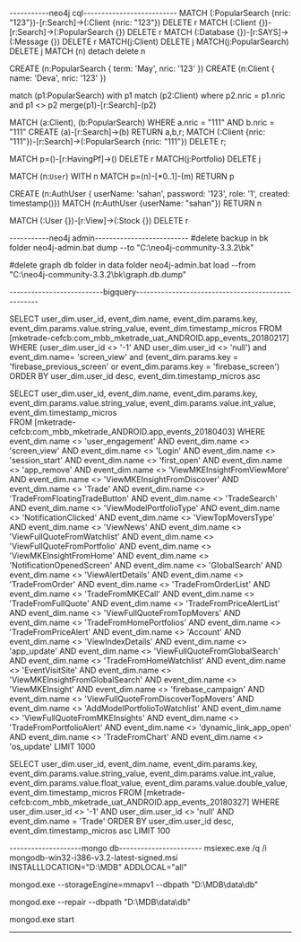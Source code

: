 -----------neo4j cql--------------------------
MATCH (:PopularSearch {nric: "123"})-[r:Search]->(:Client {nric: "123"})
 DELETE r
MATCH (:Client {})-[r:Search]->(:PopularSearch {}) DELETE r
MATCH (:Database {})-[r:SAYS]->(:Message {}) DELETE r
MATCH(j:Client)
 DELETE j
MATCH(j:PopularSearch)
 DELETE j
MATCH (n) detach delete n 


CREATE (n:PopularSearch { term: 'May', nric: '123' })
CREATE (n:Client { name: 'Deva', nric: '123' })

match (p1:PopularSearch)
with p1
match (p2:Client)
where p2.nric = p1.nric and p1 <> p2
merge(p1)-[r:Search]-(p2)


MATCH (a:Client), (b:PopularSearch) WHERE a.nric = "111" AND b.nric = "111" 
CREATE (a)-[r:Search]->(b) 
RETURN a,b,r;
MATCH (:Client {nric: "111"})-[r:Search]->(:PopularSearch {nric: "111"})
 DELETE r;

MATCH p=()-[r:HavingPf]->() DELETE r
MATCH(j:Portfolio) DELETE j



MATCH (n:`User`) WITH n MATCH p=(n)-[*0..1]-(m) RETURN p


CREATE (n:AuthUser { userName: 'sahan', password: '123', role: '1', created: timestamp()})
MATCH (n:AuthUser {userName: "sahan"}) RETURN n


MATCH (:User {})-[r:View]->(:Stock {}) DELETE r



-----------neo4j admin--------------------------
#delete backup in bk folder
neo4j-admin.bat dump --to "C:\neo4j-community-3.3.2\bk"

#delete graph db folder in data folder
neo4j-admin.bat load --from "C:\neo4j-community-3.3.2\bk\graph.db.dump"


--------------------------bigquery---------------------------------------------------

SELECT user_dim.user_id, event_dim.name, event_dim.params.key, event_dim.params.value.string_value, event_dim.timestamp_micros FROM [mketrade-cefcb:com_mbb_mketrade_uat_ANDROID.app_events_20180217] 
WHERE (user_dim.user_id <> '-1' AND user_dim.user_id <> 'null') and event_dim.name= 'screen_view' and (event_dim.params.key = 'firebase_previous_screen' or event_dim.params.key = 'firebase_screen')
ORDER BY user_dim.user_id desc, event_dim.timestamp_micros asc 



SELECT user_dim.user_id, event_dim.name, event_dim.params.key, event_dim.params.value.string_value, event_dim.params.value.int_value, event_dim.timestamp_micros  
FROM [mketrade-cefcb:com_mbb_mketrade_ANDROID.app_events_20180403]
WHERE event_dim.name <> 'user_engagement' 
AND event_dim.name <> 'screen_view' 
AND event_dim.name <> 'Login' 
AND event_dim.name <> 'session_start' 
AND event_dim.name <> 'first_open' 
AND event_dim.name <> 'app_remove' 
AND event_dim.name <> 'ViewMKEInsightFromViewMore'
AND event_dim.name <> 'ViewMKEInsightFromDiscover'
AND event_dim.name <> 'Trade'
AND event_dim.name <> 'TradeFromFloatingTradeButton'
AND event_dim.name <> 'TradeSearch'
AND event_dim.name <> 'ViewModelPortfolioType'
AND event_dim.name <> 'NotificationClicked'
AND event_dim.name <> 'ViewTopMoversType'
AND event_dim.name <> 'ViewNews'
AND event_dim.name <> 'ViewFullQuoteFromWatchlist'
AND event_dim.name <> 'ViewFullQuoteFromPortfolio'
AND event_dim.name <> 'ViewMKEInsightFromHome'
AND event_dim.name <> 'NotificationOpenedScreen'
AND event_dim.name <> 'GlobalSearch'
AND event_dim.name <> 'ViewAlertDetails'
AND event_dim.name <> 'TradeFromOrder'
AND event_dim.name <> 'TradeFromOrderList'
AND event_dim.name <> 'TradeFromMKECall'
AND event_dim.name <> 'TradeFromFullQuote'
AND event_dim.name <> 'TradeFromPriceAlertList'
AND event_dim.name <> 'ViewFullQuoteFromTopMovers'
AND event_dim.name <> 'TradeFromHomePortfolios'
AND event_dim.name <> 'TradeFromPriceAlert'
AND event_dim.name <> 'Account'
AND event_dim.name <> 'ViewIndexDetails'
AND event_dim.name <> 'app_update'
AND event_dim.name <> 'ViewFullQuoteFromGlobalSearch'
AND event_dim.name <> 'TradeFromHomeWatchlist'
AND event_dim.name <> 'EventVisitSite'
AND event_dim.name <> 'ViewMKEInsightFromGlobalSearch'
AND event_dim.name <> 'ViewMKEInsight'
AND event_dim.name <> 'firebase_campaign'
AND event_dim.name <> 'ViewFullQuoteFromDiscoverTopMovers'
AND event_dim.name <> 'AddModelPortfolioToWatchlist'
AND event_dim.name <> 'ViewFullQuoteFromMKEInsights'
AND event_dim.name <> 'TradeFromPortfolioAlert'
AND event_dim.name <> 'dynamic_link_app_open'
AND event_dim.name <> 'TradeFromChart'
AND event_dim.name <> 'os_update'
LIMIT 1000


SELECT user_dim.user_id, event_dim.name, event_dim.params.key, event_dim.params.value.string_value, event_dim.params.value.int_value, event_dim.params.value.float_value, event_dim.params.value.double_value, event_dim.timestamp_micros
FROM [mketrade-cefcb:com_mbb_mketrade_uat_ANDROID.app_events_20180327] 
WHERE user_dim.user_id <> '-1'
AND user_dim.user_id <> 'null'
AND event_dim.name = 'Trade'
ORDER BY user_dim.user_id desc, event_dim.timestamp_micros asc
LIMIT 100


--------------------mongo db-----------------------
msiexec.exe /q /i mongodb-win32-i386-v3.2-latest-signed.msi INSTALLLOCATION="D:\MDB\" ADDLOCAL="all"

mongod.exe --storageEngine=mmapv1 --dbpath "D:\MDB\data\db"

mongod.exe --repair --dbpath "D:\MDB\data\db"

mongod.exe start


-----------------------------------------------------------